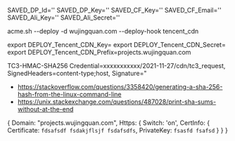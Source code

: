 SAVED_DP_Id=''
SAVED_DP_Key=''
SAVED_CF_Key=''
SAVED_CF_Email=''
SAVED_Ali_Key=''
SAVED_Ali_Secret=''

acme.sh --deploy -d wujingquan.com --deploy-hook tencent_cdn

export DEPLOY_Tencent_CDN_Key=
export DEPLOY_Tencent_CDN_Secret=
export DEPLOY_Tencent_CDN_Prefix=projects.wujingquan.com

TC3-HMAC-SHA256 Credential=xxxxxxxxxxx/2021-11-27/cdn/tc3_request, SignedHeaders=content-type;host, Signature="
- https://stackoverflow.com/questions/3358420/generating-a-sha-256-hash-from-the-linux-command-line
- https://unix.stackexchange.com/questions/487028/print-sha-sums-without-at-the-end

{
  Domain: "projects.wujingquan.com",
  Https: {
    Switch: 'on',
    CertInfo: {
      Certificate: `fdsafsdf
      fsdakjflsjf
      fsdafsdfs`,
      PrivateKey: `fsasfd
      fsafsd`
    }
  }
}